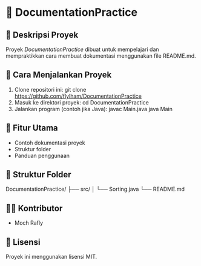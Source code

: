 # 📘 DocumentationPractice

## 🧩 Deskripsi Proyek
Proyek *DocumentationPractice* dibuat untuk mempelajari dan mempraktikkan cara membuat dokumentasi menggunakan file README.md.

## 🚀 Cara Menjalankan Proyek
1. Clone repositori ini:
   git clone https://github.com/flylham/DocumentationPractice
2. Masuk ke direktori proyek:
   cd DocumentationPractice
3. Jalankan program (contoh jika Java):
   javac Main.java
   java Main

## 🧠 Fitur Utama
- Contoh dokumentasi proyek
- Struktur folder
- Panduan penggunaan

## 📂 Struktur Folder
DocumentationPractice/
├── src/
│   └── Sorting.java
└── README.md

## 👨‍💻 Kontributor
- Moch Rafly

## 📄 Lisensi
Proyek ini menggunakan lisensi MIT.